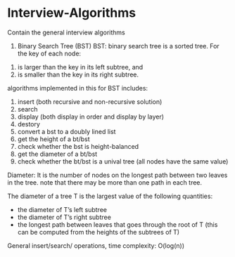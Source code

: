 # Interview-Algorithms
Contain the general interview algorithms

1. Binary Search Tree (BST)
BST: binary search tree is a sorted tree. For the key of each node:
1) is larger than the key in its left subtree, and
2) is smaller than the key in its right subtree.

algorithms implemented in this for BST includes:
1) insert (both recursive and non-recursive solution)
2) search
3) display (both display in order and display by layer)
4) destory
5) convert a bst to a doubly lined list
6) get the height of a bt/bst
7) check whether the bst is height-balanced
8) get the diameter of a bt/bst
9) check whether the bt/bst is a unival tree (all nodes have the same value)

Diameter: It is the number of nodes on the longest path between two leaves in
          the tree. note that there may be more than one path in each tree.

The diameter of a tree T is the largest value of the following quantities:
* the diameter of T’s left subtree
* the diameter of T’s right subtree
* the longest path between leaves that goes through the root of T
  (this can be computed from the heights of the subtrees of T)

General insert/search/ operations, time complexity: O(log(n))

